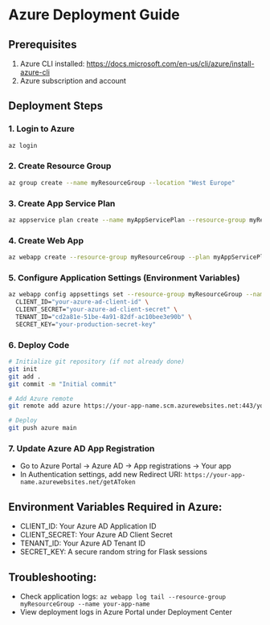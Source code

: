 # Azure Deployment Guide

## Prerequisites
1. Azure CLI installed: https://docs.microsoft.com/en-us/cli/azure/install-azure-cli
2. Azure subscription and account

## Deployment Steps

### 1. Login to Azure
```bash
az login
```

### 2. Create Resource Group
```bash
az group create --name myResourceGroup --location "West Europe"
```

### 3. Create App Service Plan
```bash
az appservice plan create --name myAppServicePlan --resource-group myResourceGroup --sku FREE --is-linux
```

### 4. Create Web App
```bash
az webapp create --resource-group myResourceGroup --plan myAppServicePlan --name your-app-name --runtime "PYTHON|3.12" --deployment-local-git
```

### 5. Configure Application Settings (Environment Variables)
```bash
az webapp config appsettings set --resource-group myResourceGroup --name your-app-name --settings \
  CLIENT_ID="your-azure-ad-client-id" \
  CLIENT_SECRET="your-azure-ad-client-secret" \
  TENANT_ID="cd2a81e-51be-4a91-82df-ac10bee3e90b" \
  SECRET_KEY="your-production-secret-key"
```

### 6. Deploy Code
```bash
# Initialize git repository (if not already done)
git init
git add .
git commit -m "Initial commit"

# Add Azure remote
git remote add azure https://your-app-name.scm.azurewebsites.net:443/your-app-name.git

# Deploy
git push azure main
```

### 7. Update Azure AD App Registration
- Go to Azure Portal → Azure AD → App registrations → Your app
- In Authentication settings, add new Redirect URI:
  `https://your-app-name.azurewebsites.net/getAToken`

## Environment Variables Required in Azure:
- CLIENT_ID: Your Azure AD Application ID
- CLIENT_SECRET: Your Azure AD Client Secret  
- TENANT_ID: Your Azure AD Tenant ID
- SECRET_KEY: A secure random string for Flask sessions

## Troubleshooting:
- Check application logs: `az webapp log tail --resource-group myResourceGroup --name your-app-name`
- View deployment logs in Azure Portal under Deployment Center
